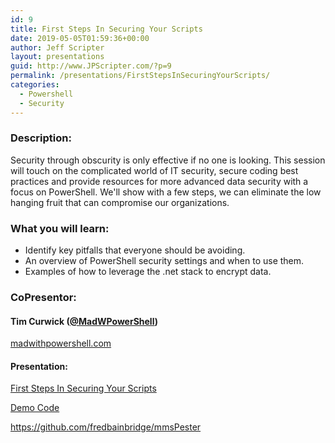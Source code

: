 ```yaml
---
id: 9
title: First Steps In Securing Your Scripts
date: 2019-05-05T01:59:36+00:00
author: Jeff Scripter
layout: presentations
guid: http://www.JPScripter.com/?p=9
permalink: /presentations/FirstStepsInSecuringYourScripts/
categories:
  - Powershell
  - Security
---
```



### Description:

Security through obscurity is only effective if no one is looking. This session will touch on the complicated world of IT security, secure coding best practices and provide resources for more advanced data security with a focus on PowerShell. We'll show with a few steps, we can eliminate the low hanging fruit that can compromise our organizations.

### What you will learn:
* Identify key pitfalls that everyone should be avoiding.
* An overview of PowerShell security settings and when to use them.
* Examples of how to leverage the .net stack to encrypt data.

### CoPresentor:

   #### Tim Curwick ([@MadWPowerShell](https://www.twitter.com/MadWPowerShell))
[madwithpowershell.com](https://www.madwithpowershell.com/)

#### Presentation:

   [First Steps In Securing Your Scripts](/assets/presentations/FirstStepsInSecuringYourScripts.pdf)

   [Demo Code](/assets/presentations/FirstStepsInSecuringYourScripts.zip)

   https://github.com/fredbainbridge/mmsPester